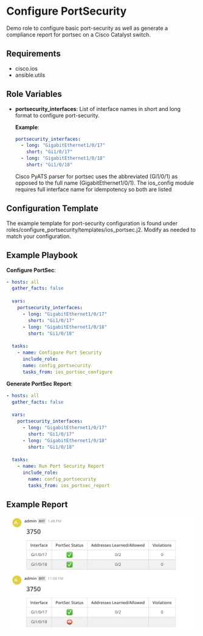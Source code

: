 # Configure PortSecurity

Demo role to configure basic port-security as well as generate a compliance report for portsec on a Cisco Catalyst switch.

## Requirements

- cisco.ios
- ansible.utils

## Role Variables

- **portsecurity_interfaces**: List of interface names in short and long format to configure port-security.

  **Example**:

  ```yaml
  portsecurity_interfaces:
    - long: "GigabitEthernet1/0/17"
      short: "Gi1/0/17"
    - long: "GigabitEthernet1/0/18"
      short: "Gi1/0/18"
  ```

  Cisco PyATS parser for portsec uses the abbreviated (Gi1/0/1) as opposed to the full name (GigabitEthernet1/0/1). The ios_config module requires full interface name for idempotency so both are listed

## Configuration Template

The example template for port-security configuration is found under roles/configure_portsecurity/templates/ios_portsec.j2. Modify as needed to match your configuration.

## Example Playbook

**Configure PortSec**:

```yaml
- hosts: all
  gather_facts: false

  vars:
    portsecurity_interfaces:
      - long: "GigabitEthernet1/0/17"
        short: "Gi1/0/17"
      - long: "GigabitEthernet1/0/18"
        short: "Gi1/0/18"

  tasks:
    - name: Configure Port Security
      include_role:
      name: config_portsecurity
      tasks_from: ios_portsec_configure
```

**Generate PortSec Report**:

```yaml
- hosts: all
  gather_facts: false

  vars:
    portsecurity_interfaces:
      - long: "GigabitEthernet1/0/17"
        short: "Gi1/0/17"
      - long: "GigabitEthernet1/0/18"
        short: "Gi1/0/18"

  tasks:
    - name: Run Port Security Report
      include_role:
        name: config_portsecurity
        tasks_from: ios_portsec_report
```

## Example Report

![](files/example_report.png)

